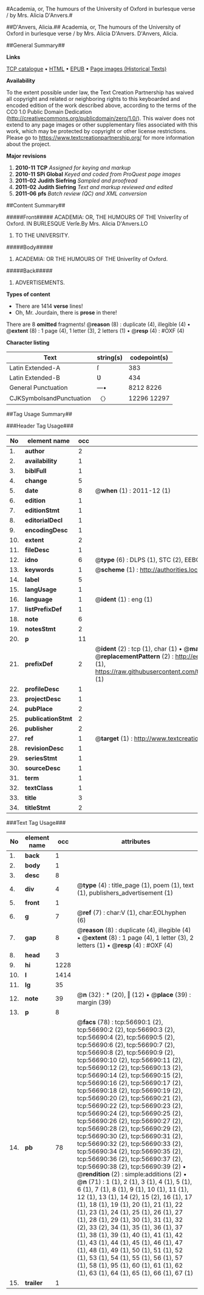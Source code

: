#Academia, or, The humours of the University of Oxford in burlesque verse / by Mrs. Alicia D'Anvers.#

##D'Anvers, Alicia.##
Academia, or, The humours of the University of Oxford in burlesque verse / by Mrs. Alicia D'Anvers.
D'Anvers, Alicia.

##General Summary##

**Links**

[TCP catalogue](http://www.ota.ox.ac.uk/tcp/)  • 
[HTML](http://tei.it.ox.ac.uk/tcp/Texts-HTML/free/A36/A36570.html)  • 
[EPUB](http://tei.it.ox.ac.uk/tcp/Texts-EPUB/free/A36/A36570.epub) • 
[Page images (Historical Texts)](https://historicaltexts.jisc.ac.uk/eebo-12234230e)

**Availability**

To the extent possible under law, the Text Creation Partnership has waived all copyright and related or neighboring rights to this keyboarded and encoded edition of the work described above, according to the terms of the CC0 1.0 Public Domain Dedication (http://creativecommons.org/publicdomain/zero/1.0/). This waiver does not extend to any page images or other supplementary files associated with this work, which may be protected by copyright or other license restrictions. Please go to https://www.textcreationpartnership.org/ for more information about the project.

**Major revisions**

1. __2010-11__ __TCP__ *Assigned for keying and markup*
1. __2010-11__ __SPi Global__ *Keyed and coded from ProQuest page images*
1. __2011-02__ __Judith Siefring__ *Sampled and proofread*
1. __2011-02__ __Judith Siefring__ *Text and markup reviewed and edited*
1. __2011-06__ __pfs__ *Batch review (QC) and XML conversion*

##Content Summary##

#####Front#####
ACADEMIA: OR, THE HUMOURS OF THE Vniverſity of Oxford.
IN BURLESQUE Verſe.By Mrs. Alicia D'Anvers.LO
1. TO THE UNIVERSITY.

#####Body#####

1. ACADEMIA: OR THE HUMOURS OF THE Ʋniverſity of
Oxford.

#####Back#####

1. ADVERTISEMENTS.

**Types of content**

  * There are 1414 **verse** lines!
  * Oh, Mr. Jourdain, there is **prose** in there!

There are 8 **omitted** fragments! 
 @__reason__ (8) : duplicate (4), illegible (4)  •  @__extent__ (8) : 1 page (4), 1 letter (3), 2 letters (1)  •  @__resp__ (4) : #OXF (4)

**Character listing**


|Text|string(s)|codepoint(s)|
|---|---|---|
|Latin Extended-A|ſ|383|
|Latin Extended-B|Ʋ|434|
|General Punctuation|—•|8212 8226|
|CJKSymbolsandPunctuation|〈〉|12296 12297|

##Tag Usage Summary##

###Header Tag Usage###

|No|element name|occ|attributes|
|---|---|---|---|
|1.|__author__|2||
|2.|__availability__|1||
|3.|__biblFull__|1||
|4.|__change__|5||
|5.|__date__|8| @__when__ (1) : 2011-12 (1)|
|6.|__edition__|1||
|7.|__editionStmt__|1||
|8.|__editorialDecl__|1||
|9.|__encodingDesc__|1||
|10.|__extent__|2||
|11.|__fileDesc__|1||
|12.|__idno__|6| @__type__ (6) : DLPS (1), STC (2), EEBO-CITATION (1), OCLC (1), VID (1)|
|13.|__keywords__|1| @__scheme__ (1) : http://authorities.loc.gov/ (1)|
|14.|__label__|5||
|15.|__langUsage__|1||
|16.|__language__|1| @__ident__ (1) : eng (1)|
|17.|__listPrefixDef__|1||
|18.|__note__|6||
|19.|__notesStmt__|2||
|20.|__p__|11||
|21.|__prefixDef__|2| @__ident__ (2) : tcp (1), char (1)  •  @__matchPattern__ (2) : ([0-9\-]+):([0-9IVX]+) (1), (.+) (1)  •  @__replacementPattern__ (2) : http://eebo.chadwyck.com/downloadtiff?vid=$1&page=$2 (1), https://raw.githubusercontent.com/textcreationpartnership/Texts/master/tcpchars.xml#$1 (1)|
|22.|__profileDesc__|1||
|23.|__projectDesc__|1||
|24.|__pubPlace__|2||
|25.|__publicationStmt__|2||
|26.|__publisher__|2||
|27.|__ref__|1| @__target__ (1) : http://www.textcreationpartnership.org/docs/. (1)|
|28.|__revisionDesc__|1||
|29.|__seriesStmt__|1||
|30.|__sourceDesc__|1||
|31.|__term__|1||
|32.|__textClass__|1||
|33.|__title__|3||
|34.|__titleStmt__|2||


###Text Tag Usage###

|No|element name|occ|attributes|
|---|---|---|---|
|1.|__back__|1||
|2.|__body__|1||
|3.|__desc__|8||
|4.|__div__|4| @__type__ (4) : title_page (1), poem (1), text (1), publishers_advertisement (1)|
|5.|__front__|1||
|6.|__g__|7| @__ref__ (7) : char:V (1), char:EOLhyphen (6)|
|7.|__gap__|8| @__reason__ (8) : duplicate (4), illegible (4)  •  @__extent__ (8) : 1 page (4), 1 letter (3), 2 letters (1)  •  @__resp__ (4) : #OXF (4)|
|8.|__head__|3||
|9.|__hi__|1228||
|10.|__l__|1414||
|11.|__lg__|35||
|12.|__note__|39| @__n__ (32) : * (20), ‖ (12)  •  @__place__ (39) : margin (39)|
|13.|__p__|8||
|14.|__pb__|78| @__facs__ (78) : tcp:56690:1 (2), tcp:56690:2 (2), tcp:56690:3 (2), tcp:56690:4 (2), tcp:56690:5 (2), tcp:56690:6 (2), tcp:56690:7 (2), tcp:56690:8 (2), tcp:56690:9 (2), tcp:56690:10 (2), tcp:56690:11 (2), tcp:56690:12 (2), tcp:56690:13 (2), tcp:56690:14 (2), tcp:56690:15 (2), tcp:56690:16 (2), tcp:56690:17 (2), tcp:56690:18 (2), tcp:56690:19 (2), tcp:56690:20 (2), tcp:56690:21 (2), tcp:56690:22 (2), tcp:56690:23 (2), tcp:56690:24 (2), tcp:56690:25 (2), tcp:56690:26 (2), tcp:56690:27 (2), tcp:56690:28 (2), tcp:56690:29 (2), tcp:56690:30 (2), tcp:56690:31 (2), tcp:56690:32 (2), tcp:56690:33 (2), tcp:56690:34 (2), tcp:56690:35 (2), tcp:56690:36 (2), tcp:56690:37 (2), tcp:56690:38 (2), tcp:56690:39 (2)  •  @__rendition__ (2) : simple:additions (2)  •  @__n__ (71) : 1 (1), 2 (1), 3 (1), 4 (1), 5 (1), 6 (1), 7 (1), 8 (1), 9 (1), 10 (1), 11 (1), 12 (1), 13 (1), 14 (2), 15 (2), 16 (1), 17 (1), 18 (1), 19 (1), 20 (1), 21 (1), 22 (1), 23 (1), 24 (1), 25 (1), 26 (1), 27 (1), 28 (1), 29 (1), 30 (1), 31 (1), 32 (2), 33 (2), 34 (1), 35 (1), 36 (1), 37 (1), 38 (1), 39 (1), 40 (1), 41 (1), 42 (1), 43 (1), 44 (1), 45 (1), 46 (1), 47 (1), 48 (1), 49 (1), 50 (1), 51 (1), 52 (1), 53 (1), 54 (1), 55 (1), 56 (1), 57 (1), 58 (1), 95 (1), 60 (1), 61 (1), 62 (1), 63 (1), 64 (1), 65 (1), 66 (1), 67 (1)|
|15.|__trailer__|1||
